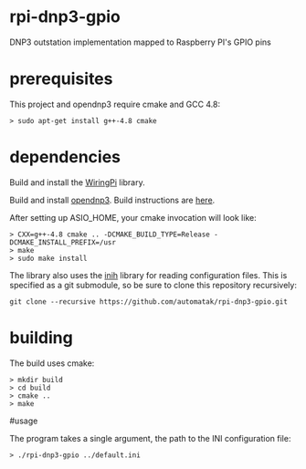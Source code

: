 # rpi-dnp3-gpio

DNP3 outstation implementation mapped to Raspberry PI's GPIO pins

# prerequisites

This project and opendnp3 require cmake and GCC 4.8:

```
> sudo apt-get install g++-4.8 cmake
```

# dependencies

Build and install the [WiringPi](https://projects.drogon.net/raspberry-pi/wiringpi/download-and-install/) library.

Build and install [opendnp3](https://github.com/jadamcrain/dnp3). Build instructions are [here](https://automatak.com/opendnp3/docs/guide/current/build/cmake/).

After setting up ASIO_HOME, your cmake invocation will look like:
```
> CXX=g++-4.8 cmake .. -DCMAKE_BUILD_TYPE=Release -DCMAKE_INSTALL_PREFIX=/usr
> make
> sudo make install
```

The library also uses the [inih](https://github.com/benhoyt/inih) library for reading configuration files. This is specified as a git submodule, so be sure to clone this repository recursively:

```
git clone --recursive https://github.com/automatak/rpi-dnp3-gpio.git
```

# building

The build uses cmake:

```
> mkdir build
> cd build
> cmake ..
> make
```

#usage 

The program takes a single argument, the path to the INI configuration file:

```
> ./rpi-dnp3-gpio ../default.ini
```


